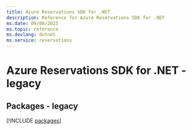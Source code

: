 ```yaml
---
title: Azure Reservations SDK for .NET
description: Reference for Azure Reservations SDK for .NET
ms.date: 09/08/2025
ms.topic: reference
ms.devlang: dotnet
ms.service: reservations
---
```

# Azure Reservations SDK for .NET - legacy
## Packages - legacy
[!INCLUDE [packages](reservations-index.md)]